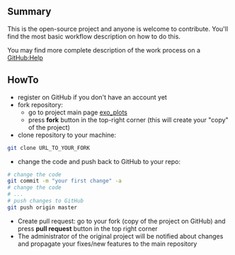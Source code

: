 ## Summary

This is the open-source project and anyone is welcome to contribute. You'll
find the most basic workflow description on how to do this.

You may find more complete description of the work process on a
[GitHub:Help](https://help.github.com/articles/fork-a-repo)

## HowTo

- register on GitHub if you don't have an account yet
- fork repository:
    - go to project main page [exo_plots](https://github.com/ksamdev/exo_plots)
    - press **fork** button in the top-right corner (this will create
      your "copy" of the project)
- clone repository to your machine:

```bash
git clone URL_TO_YOUR_FORK
```

- change the code and push back to GitHub to your repo:

```bash
# change the code
git commit -m "your first change" -a
# change the code
# ...
# push changes to GitHub
git push origin master
```

- Create pull request: go to your fork (copy of the project on GitHub) and
press **pull request** button in the top right corner
- The administrator of the original project will be notified about changes and
propagate your fixes/new features to the main repository
